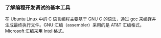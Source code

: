 ### 了解编程开发调试的基本工具

在 Ubuntu Linux 中的 C 语言编程主要基于 GNU C 的语法，通过 gcc 来编译并生成最终执行文件。GNU 汇编（assembler）采用的是 AT&T 汇编格式，Microsoft 汇编采用 Intel 格式。
